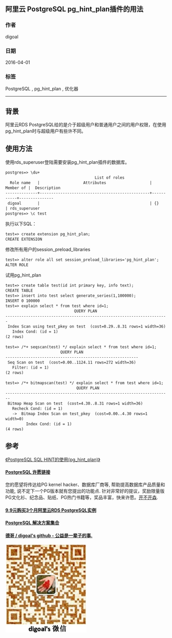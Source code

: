 ## 阿里云 PostgreSQL pg_hint_plan插件的用法    
                                                                                              
### 作者                                                                                             
digoal                                                                                              
                                                                                              
### 日期                                                                                            
2016-04-01      
                                                                                              
### 标签                                                                                            
PostgreSQL , pg_hint_plan , 优化器                        
                                
----                                                                                            
                                    
## 背景     
阿里云RDS PostgreSQL给的是介于超级用户和普通用户之间的用户权限，在使用pg_hint_plan时与超级用户有些许不同。  
  
## 使用方法  
使用rds_superuser登陆需要安装pg_hint_plan插件的数据库。    
  
```  
postgres=> \du+  
                                       List of roles  
  Role name   |                   Attributes                   | Member of |  Description    
--------------+------------------------------------------------+-----------+---------------  
 digoal       |                                                | {}        | rds_superuser  
postgres=> \c test  
```  
  
执行以下SQL：    
  
```  
test=> create extension pg_hint_plan;  
CREATE EXTENSION  
```  
  
修改所有用户的session_preload_libraries  
  
```  
test=> alter role all set session_preload_libraries='pg_hint_plan';    
ALTER ROLE  
```  
  
试用pg_hint_plan    
  
```  
test=> create table test(id int primary key, info text);  
CREATE TABLE  
test=> insert into test select generate_series(1,100000);  
INSERT 0 100000  
test=> explain select * from test where id=1;  
                              QUERY PLAN                                 
-----------------------------------------------------------------------  
 Index Scan using test_pkey on test  (cost=0.29..8.31 rows=1 width=36)  
   Index Cond: (id = 1)  
(2 rows)  
  
test=> /*+ seqscan(test) */ explain select * from test where id=1;  
                        QUERY PLAN                          
----------------------------------------------------------  
 Seq Scan on test  (cost=0.00..1124.11 rows=272 width=36)  
   Filter: (id = 1)  
(2 rows)  
  
test=> /*+ bitmapscan(test) */ explain select * from test where id=1;  
                               QUERY PLAN                                 
------------------------------------------------------------------------  
 Bitmap Heap Scan on test  (cost=4.30..8.31 rows=1 width=36)  
   Recheck Cond: (id = 1)  
   ->  Bitmap Index Scan on test_pkey  (cost=0.00..4.30 rows=1 width=0)  
         Index Cond: (id = 1)  
(4 rows)  
```  
  
## 参考
[《PostgreSQL SQL HINT的使用(pg_hint_plan)》](../201602/20160203_01.md)  
         
         
                                
                                        
                                 
  
  
  
  
  
  
  
  
  
  
  
  
  
  
  
  
  
  
  
  
  
  
  
  
  
  
  
  
  
  
  
  
  
  
  
  
  
  
  
  
  
  
  
  
  
  
  
  
  
  
  
  
  
  
  
  
  
  
  
  
  
  
  
  
  
  
  
  
  
  
  
  
  
#### [PostgreSQL 许愿链接](https://github.com/digoal/blog/issues/76 "269ac3d1c492e938c0191101c7238216")
您的愿望将传达给PG kernel hacker、数据库厂商等, 帮助提高数据库产品质量和功能, 说不定下一个PG版本就有您提出的功能点. 针对非常好的提议，奖励限量版PG文化衫、纪念品、贴纸、PG热门书籍等，奖品丰富，快来许愿。[开不开森](https://github.com/digoal/blog/issues/76 "269ac3d1c492e938c0191101c7238216").  
  
  
#### [9.9元购买3个月阿里云RDS PostgreSQL实例](https://www.aliyun.com/database/postgresqlactivity "57258f76c37864c6e6d23383d05714ea")
  
  
#### [PostgreSQL 解决方案集合](https://yq.aliyun.com/topic/118 "40cff096e9ed7122c512b35d8561d9c8")
  
  
#### [德哥 / digoal's github - 公益是一辈子的事.](https://github.com/digoal/blog/blob/master/README.md "22709685feb7cab07d30f30387f0a9ae")
  
  
![digoal's wechat](../pic/digoal_weixin.jpg "f7ad92eeba24523fd47a6e1a0e691b59")
  
